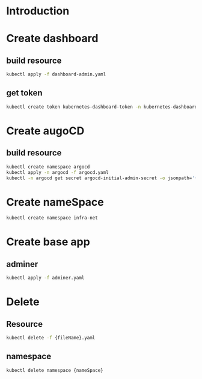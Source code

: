 # Introduction

# Create dashboard
## build resource
```bash
kubectl apply -f dashboard-admin.yaml
```
## get token
```bash
kubectl create token kubernetes-dashboard-token -n kubernetes-dashboard
```

# Create augoCD
## build resource
```bash
kubectl create namespace argocd
kubectl apply -n argocd -f argocd.yaml
kubectl -n argocd get secret argocd-initial-admin-secret -o jsonpath='{.data.password}' | base64 -d
```

# Create nameSpace
```bash
kubectl create namespace infra-net
```

# Create base app
## adminer
```bash
kubectl apply -f adminer.yaml
```

# Delete
## Resource
```bash
kubectl delete -f {fileName}.yaml
```
## namespace
```bash
kubectl delete namespace {nameSpace}
```